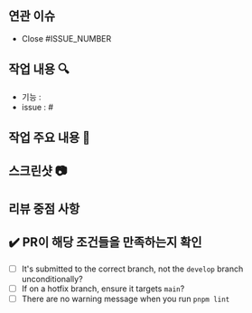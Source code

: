 ## 연관 이슈
- Close #ISSUE_NUMBER
  
##  작업 내용 🔍

- 기능 : 
- issue : #

## 작업 주요 내용 📝

<!-- 이번 PR에서의 변경점 -->



## 스크린샷 📷

<!-- 개발 기능을 보여줄 수 있는 이미지, GIF -->

## 리뷰 중점 사항


## ✔️ PR이 해당 조건들을 만족하는지 확인

- [ ] It's submitted to the correct branch, not the `develop` branch unconditionally?
- [ ] If on a hotfix branch, ensure it targets `main`?
- [ ] There are no warning message when you run `pnpm lint`

